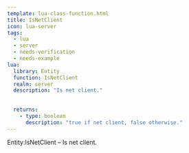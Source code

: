 ```yaml
---
template: lua-class-function.html
title: IsNetClient
icon: lua-server
tags:
  - lua
  - server
  - needs-verification
  - needs-example
lua:
  library: Entity
  function: IsNetClient
  realm: server
  description: "Is net client."
  
  
  returns:
    - type: boolean
      description: "true if net client, false otherwise."
---
```


<div class="lua__search__keywords">
Entity:IsNetClient &#x2013; Is net client.
</div>
